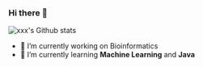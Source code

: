### Hi there 👋
![xxx's Github stats](https://github-readme-stats.vercel.app/api?username=Kuingsmile&show_icons=true)




- 🔭 I’m currently working on Bioinformatics
- 🌱 I’m currently learning **Machine Learning** and **Java**

<!--
**Kuingsmile/Kuingsmile** is a ✨ _special_ ✨ repository because its `README.md` (this file) appears on your GitHub profile.

Here are some ideas to get you started:

- 🔭 I’m currently working on ...
- 🌱 I’m currently learning ...
- 👯 I’m looking to collaborate on ...
- 🤔 I’m looking for help with ...
- 💬 Ask me about ...
- 📫 How to reach me: ...
- 😄 Pronouns: ...
- ⚡ Fun fact: ...
-->
